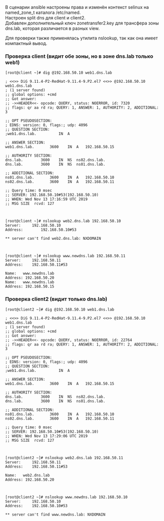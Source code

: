 
В сценарии ansible настроены права и изменён контекст selinux на named_zone_t каталога /etc/named.  
Настроен split dns для client и client2.  
Добавлен дополнительный ключ zonetransfer2.key для трансфера зоны dns.lab, которая различается в разных view.  

Для проверки также применялась утилита nslookup, так как она имеет компактный вывод.  

### Проверка client (видит обе зоны, но в зоне dns.lab только web1)


    [root@client ~]# dig @192.168.50.10 web1.dns.lab

    ; <<>> DiG 9.11.4-P2-RedHat-9.11.4-9.P2.el7 <<>> @192.168.50.10 web1.dns.lab
    ; (1 server found)
    ;; global options: +cmd
    ;; Got answer:
    ;; ->>HEADER<<- opcode: QUERY, status: NOERROR, id: 7320
    ;; flags: qr aa rd ra; QUERY: 1, ANSWER: 1, AUTHORITY: 2, ADDITIONAL: 3

    ;; OPT PSEUDOSECTION:
    ; EDNS: version: 0, flags:; udp: 4096
    ;; QUESTION SECTION:
    ;web1.dns.lab.			IN	A

    ;; ANSWER SECTION:
    web1.dns.lab.		3600	IN	A	192.168.50.15

    ;; AUTHORITY SECTION:
    dns.lab.		3600	IN	NS	ns02.dns.lab.
    dns.lab.		3600	IN	NS	ns01.dns.lab.

    ;; ADDITIONAL SECTION:
    ns01.dns.lab.		3600	IN	A	192.168.50.10
    ns02.dns.lab.		3600	IN	A	192.168.50.11

    ;; Query time: 0 msec
    ;; SERVER: 192.168.50.10#53(192.168.50.10)
    ;; WHEN: Wed Nov 13 17:16:59 UTC 2019
    ;; MSG SIZE  rcvd: 127



    [root@client ~]# nslookup web2.dns.lab 192.168.50.10
    Server:		192.168.50.10
    Address:		192.168.50.10#53

    ** server can't find web2.dns.lab: NXDOMAIN



    [root@client ~]# nslookup www.newdns.lab 192.168.50.11
    Server:		192.168.50.11
    Address:	192.168.50.11#53

    Name:	www.newdns.lab
    Address: 192.168.50.20
    Name:	www.newdns.lab
    Address: 192.168.50.15


### Проверка client2 (видит только dns.lab)

    [root@client2 ~]# dig @192.168.50.10 web1.dns.lab

    ; <<>> DiG 9.11.4-P2-RedHat-9.11.4-9.P2.el7 <<>> @192.168.50.10 web1.dns.lab
    ; (1 server found)
    ;; global options: +cmd
    ;; Got answer:
    ;; ->>HEADER<<- opcode: QUERY, status: NOERROR, id: 22764
    ;; flags: qr aa rd ra; QUERY: 1, ANSWER: 1, AUTHORITY: 2, ADDITIONAL: 3

    ;; OPT PSEUDOSECTION:
    ; EDNS: version: 0, flags:; udp: 4096
    ;; QUESTION SECTION:
    ;web1.dns.lab.			IN	A

    ;; ANSWER SECTION:
    web1.dns.lab.		3600	IN	A	192.168.50.15

    ;; AUTHORITY SECTION:
    dns.lab.		3600	IN	NS	ns02.dns.lab.
    dns.lab.		3600	IN	NS	ns01.dns.lab.

    ;; ADDITIONAL SECTION:
    ns01.dns.lab.		3600	IN	A	192.168.50.10
    ns02.dns.lab.		3600	IN	A	192.168.50.11

    ;; Query time: 0 msec
    ;; SERVER: 192.168.50.10#53(192.168.50.10)
    ;; WHEN: Wed Nov 13 17:29:06 UTC 2019
    ;; MSG SIZE  rcvd: 127



    [root@client2 ~]# nslookup web2.dns.lab 192.168.50.11
    Server:		192.168.50.11
    Address:	192.168.50.11#53

    Name:	web2.dns.lab
    Address: 192.168.50.20



    [root@client2 ~]# nslookup www.newdns.lab 192.168.50.10
    Server:		192.168.50.10
    Address:	192.168.50.10#53

    ** server can't find www.newdns.lab: NXDOMAIN
